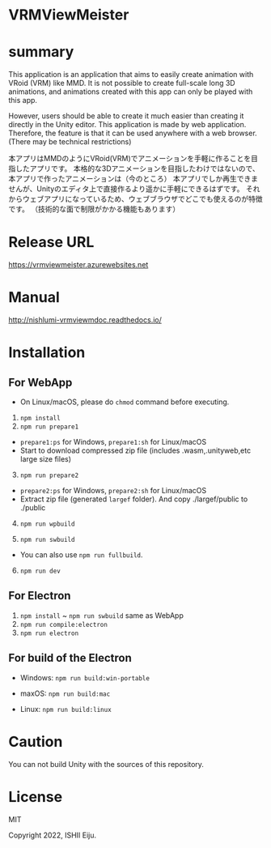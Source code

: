 # VRMViewMeister



# summary

This application is an application that aims to easily create animation with VRoid (VRM) like MMD.
It is not possible to create full-scale long 3D animations, and animations created with this app can only be played with this app.

However, users should be able to create it much easier than creating it directly in the Unity editor.
This application is made by web application. Therefore, the feature is that it can be used anywhere with a web browser.
(There may be technical restrictions)

本アプリはMMDのようにVRoid(VRM)でアニメーションを手軽に作ることを目指したアプリです。
本格的な3Dアニメーションを目指したわけではないので、本アプリで作ったアニメーションは（今のところ）
本アプリでしか再生できませんが、Unityのエディタ上で直接作るより遥かに手軽にできるはずです。
それからウェブアプリになっているため、ウェブブラウザでどこでも使えるのが特徴です。
（技術的な面で制限がかかる機能もあります）



# Release URL

https://vrmviewmeister.azurewebsites.net


# Manual

http://nishlumi-vrmviewmdoc.readthedocs.io/


# Installation


## For WebApp

* On Linux/macOS, please do `chmod` command before executing.

1. `npm install`
2. `npm run prepare1`

* `prepare1:ps` for Windows, `prepare1:sh` for Linux/macOS
* Start to download compressed zip file (includes .wasm,.unityweb,etc large size files)

3. `npm run prepare2`

* `prepare2:ps` for Windows, `prepare2:sh` for Linux/macOS
* Extract zip file (generated `largef` folder). And copy ./largef/public to ./public 

4. `npm run wpbuild`

5. `npm run swbuild`

* You can also use `npm run fullbuild`.

6. `npm run dev`

## For Electron

1. `npm install` ~ `npm run swbuild` same as WebApp
4. `npm run compile:electron`
5. `npm run electron`

## For build of the Electron

* Windows: `npm run build:win-portable`

* maxOS: `npm run build:mac`

* Linux: `npm run build:linux`


# Caution

You can not build Unity with the sources of this repository.

# License

MIT


Copyright 2022, ISHII Eiju.